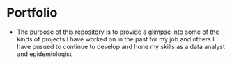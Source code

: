 # Portfolio

- The purpose of this repository is to provide a glimpse into some of the kinds of projects I have worked on in the past for my job and others I have pusued to continue to develop and hone my skills as a data analyst and epidemiologist
